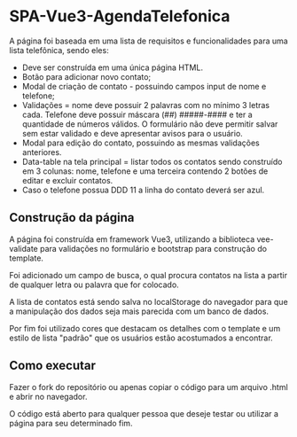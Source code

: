 # SPA-Vue3-AgendaTelefonica

<p>A página foi baseada em uma lista de requisitos e funcionalidades para uma lista telefônica, sendo eles:</p>

- Deve ser construída em uma única página HTML.
- Botão para adicionar novo contato;
- Modal de criação de contato - possuindo campos input de nome e telefone;
- Validações = nome deve possuir 2 palavras com no mínimo 3 letras cada. Telefone deve possuir máscara (##) #####-#### e ter a quantidade de números válidos. O formulário não deve permitir salvar sem estar validado e deve apresentar avisos para o usuário.
- Modal para edição do contato, possuindo as mesmas validações anteriores.
- Data-table na tela principal = listar todos os contatos sendo construído em 3 colunas: nome, telefone e uma terceira contendo 2 botões de editar e excluir contatos.
- Caso o telefone possua DDD 11 a linha do contato deverá ser azul.

## Construção da página

<p>A página foi construída em framework Vue3, utilizando a biblioteca vee-validate para validações no formulário e bootstrap para construção do template.</p>
<p>Foi adicionado um campo de busca, o qual procura contatos na lista a partir de qualquer letra ou palavra que for colocado.</p>
<p>A lista de contatos está sendo salva no localStorage do navegador para que a manipulação dos dados seja mais parecida com um banco de dados.</p>
<p>Por fim foi utilizado cores que destacam os detalhes com o template e um estilo de lista "padrão" que os usuários estão acostumados a encontrar.</p>


## Como executar

<p> Fazer o fork do repositório ou apenas copiar o código para um arquivo .html e abrir no navegador.</p>
<p> O código está aberto para qualquer pessoa que deseje testar ou utilizar a página para seu determinado fim.</p>
